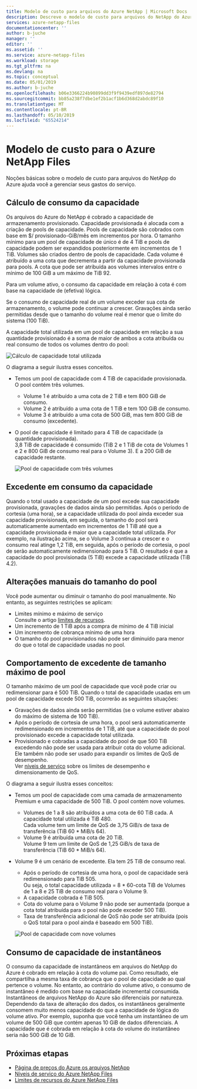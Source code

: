 ```yaml
---
title: Modelo de custo para arquivos do Azure NetApp | Microsoft Docs
description: Descreve o modelo de custo para arquivos do NetApp do Azure para o gerenciamento de despesas do serviço.
services: azure-netapp-files
documentationcenter: ''
author: b-juche
manager: ''
editor: ''
ms.assetid: ''
ms.service: azure-netapp-files
ms.workload: storage
ms.tgt_pltfrm: na
ms.devlang: na
ms.topic: conceptual
ms.date: 05/01/2019
ms.author: b-juche
ms.openlocfilehash: b06e3366224b90899dd3f9f9439edf897de82794
ms.sourcegitcommit: bb85a238f7dbe1ef2b1acf1b6d368d2abdc89f10
ms.translationtype: MT
ms.contentlocale: pt-BR
ms.lasthandoff: 05/10/2019
ms.locfileid: "65524214"
---
```

# <a name="cost-model-for-azure-netapp-files"></a>Modelo de custo para o Azure NetApp Files 

Noções básicas sobre o modelo de custo para arquivos do NetApp do Azure ajuda você a gerenciar seus gastos do serviço.

## <a name="calculation-of-capacity-consumption"></a>Cálculo de consumo da capacidade

Os arquivos do Azure do NetApp é cobrado a capacidade de armazenamento provisionado.  Capacidade provisionada é alocada com a criação de pools de capacidade.  Pools de capacidade são cobrados com base em $/ provisionado-GiB/mês em incrementos por hora. O tamanho mínimo para um pool de capacidade de único é de 4 TiB e pools de capacidade podem ser expandidos posteriormente em incrementos de 1 TiB. Volumes são criados dentro de pools de capacidade.  Cada volume é atribuído a uma cota que decrementa a partir da capacidade provisionada para pools. A cota que pode ser atribuída aos volumes intervalos entre o mínimo de 100 GiB a um máximo de TiB 92.  

Para um volume ativo, o consumo da capacidade em relação à cota é com base na capacidade de (efetiva) lógica.

Se o consumo de capacidade real de um volume exceder sua cota de armazenamento, o volume pode continuar a crescer. Gravações ainda serão permitidas desde que o tamanho do volume real é menor que o limite do sistema (100 TiB).  

A capacidade total utilizada em um pool de capacidade em relação a sua quantidade provisionado é a soma de maior de ambos a cota atribuída ou real consumo de todos os volumes dentro do pool: 

   ![Cálculo de capacidade total utilizada](../media/azure-netapp-files/azure-netapp-files-total-used-capacity.png)

O diagrama a seguir ilustra esses conceitos.  
* Temos um pool de capacidade com 4 TiB de capacidade provisionada.  O pool contém três volumes.  
    * Volume 1 é atribuído a uma cota de 2 TiB e tem 800 GiB de consumo.  
    * Volume 2 é atribuído a uma cota de 1 TiB e tem 100 GiB de consumo.  
    * Volume 3 é atribuído a uma cota de 500 GiB, mas tem 800 GiB de consumo (excedente).  
* O pool de capacidade é limitado para 4 TiB de capacidade (a quantidade provisionada).  
    3,8 TiB de capacidade é consumido (TiB 2 e 1 TiB de cota de Volumes 1 e 2 e 800 GiB de consumo real para o Volume 3). E a 200 GiB de capacidade restante.

   ![Pool de capacidade com três volumes](../media/azure-netapp-files/azure-netapp-files-capacity-pool-with-three-vols.png)

## <a name="overage-in-capacity-consumption"></a>Excedente em consumo da capacidade  

Quando o total usado a capacidade de um pool excede sua capacidade provisionada, gravações de dados ainda são permitidas.  Após o período de cortesia (uma hora), se a capacidade utilizada do pool ainda exceder sua capacidade provisionada, em seguida, o tamanho do pool será automaticamente aumentado em incrementos de 1 TiB até que a capacidade provisionada é maior que a capacidade total utilizada.  Por exemplo, na ilustração acima, se o Volume 3 continua a crescer e o consumo real atinge 1,2 TiB, em seguida, após o período de cortesia, o pool de serão automaticamente redimensionado para 5 TiB.  O resultado é que a capacidade do pool provisionada (5 TiB) excede a capacidade utilizada (TiB 4.2).  

## <a name="manual-changes-of-the-pool-size"></a>Alterações manuais do tamanho do pool  

Você pode aumentar ou diminuir o tamanho do pool manualmente. No entanto, as seguintes restrições se aplicam:
* Limites mínimo e máximo de serviço  
    Consulte o artigo [limites de recursos](azure-netapp-files-resource-limits.md).
* Um incremento de 1 TiB após a compra de mínimo de 4 TiB inicial
* Um incremento de cobrança mínimo de uma hora
* O tamanho do pool provisionados não pode ser diminuído para menor do que o total de capacidade usadas no pool.

## <a name="behavior-of-maximum-size-pool-overage"></a>Comportamento de excedente de tamanho máximo de pool   

O tamanho máximo de um pool de capacidade que você pode criar ou redimensionar para é 500 TiB.  Quando o total de capacidade usadas em um pool de capacidade excede 500 TiB, ocorrerão as seguintes situações:
* Gravações de dados ainda serão permitidas (se o volume estiver abaixo do máximo de sistema de 100 TiB).
* Após o período de cortesia de uma hora, o pool será automaticamente redimensionado em incrementos de 1 TiB, até que a capacidade do pool provisionado excede a capacidade total utilizada.
* Provisionado e cobradas a capacidade do pool de que 500 TiB excedendo não pode ser usada para atribuir cota do volume adicional. Ele também não pode ser usado para expandir os limites de QoS de desempenho.  
    Ver [níveis de serviço](azure-netapp-files-service-levels.md) sobre os limites de desempenho e dimensionamento de QoS.

O diagrama a seguir ilustra esses conceitos:
* Temos um pool de capacidade com uma camada de armazenamento Premium e uma capacidade de 500 TiB. O pool contém nove volumes.
    * Volumes de 1 a 8 são atribuídos a uma cota de 60 TiB cada.  A capacidade total utilizada é TiB 480.  
        Cada volume tem um limite de QoS de 3,75 GiB/s de taxa de transferência (TiB 60 * MiB/s 64).  
    * Volume 9 é atribuída uma cota de 20 TiB.  
        Volume 9 tem um limite de QoS de 1,25 GiB/s de taxa de transferência (TiB 60 * MiB/s 64).
* Volume 9 é um cenário de excedente. Ela tem 25 TiB de consumo real.  
    * Após o período de cortesia de uma hora, o pool de capacidade será redimensionado para TiB 505.  
        Ou seja, o total capacidade utilizada = 8 * 60-cota TiB de Volumes de 1 a 8 e 25 TiB de consumo real para o Volume 9.
    * A capacidade cobrada é TiB 505.
    * Cota do volume para o Volume 9 não pode ser aumentada (porque a cota total atribuída para o pool não pode exceder 500 TiB).
    * Taxa de transferência adicional de QoS não pode ser atribuída (pois o QoS total para o pool ainda é baseado em 500 TiB).

   ![Pool de capacidade com nove volumes](../media/azure-netapp-files/azure-netapp-files-capacity-pool-with-nine-vols.png)

## <a name="capacity-consumption-of-snapshots"></a>Consumo de capacidade de instantâneos 

O consumo da capacidade de instantâneos em arquivos do NetApp do Azure é cobrado em relação à cota do volume pai.  Como resultado, ele compartilha a mesma taxa de cobrança que o pool de capacidade ao qual pertence o volume.  No entanto, ao contrário do volume ativo, o consumo de instantâneo é medido com base na capacidade incremental consumida.  Instantâneos de arquivos NetApp do Azure são diferenciais por natureza. Dependendo da taxa de alteração dos dados, os instantâneos geralmente consomem muito menos capacidade do que a capacidade de lógica do volume ativo. Por exemplo, suponha que você tenha um instantâneo de um volume de 500 GiB que contém apenas 10 GiB de dados diferenciais. A capacidade que é cobrada em relação à cota do volume do instantâneo seria não 500 GiB de 10 GiB. 

## <a name="next-steps"></a>Próximas etapas

* [Página de preços do Azure os arquivos NetApp](https://azure.microsoft.com/pricing/details/storage/netapp/)
* [Níveis de serviço do Azure NetApp Files](azure-netapp-files-service-levels.md)
* [Limites de recursos do Azure NetApp Files](azure-netapp-files-resource-limits.md)
